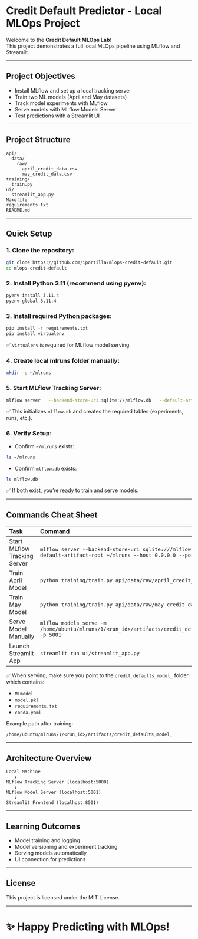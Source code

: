 # Credit Default Predictor - Local MLOps Project

Welcome to the **Credit Default MLOps Lab**!  
This project demonstrates a full local MLOps pipeline using MLflow and Streamlit.

---

## Project Objectives
- Install MLflow and set up a local tracking server
- Train two ML models (April and May datasets)
- Track model experiments with MLflow
- Serve models with MLflow Models Server
- Test predictions with a Streamlit UI

---

## Project Structure

```
api/
  data/
    raw/
      april_credit_data.csv
      may_credit_data.csv
training/
  train.py
ui/
  streamlit_app.py
Makefile
requirements.txt
README.md
```

---

## Quick Setup

### 1. Clone the repository:

```bash
git clone https://github.com/iportilla/mlops-credit-default.git
cd mlops-credit-default
```

### 2. Install Python 3.11 (recommend using pyenv):

```bash
pyenv install 3.11.4
pyenv global 3.11.4
```

### 3. Install required Python packages:

```bash
pip install -r requirements.txt
pip install virtualenv
```

✅ `virtualenv` is required for MLflow model serving.

### 4. Create local mlruns folder manually:

```bash
mkdir -p ~/mlruns
```

### 5. Start MLflow Tracking Server:

```bash
mlflow server   --backend-store-uri sqlite:///mlflow.db   --default-artifact-root ~/mlruns   --host 0.0.0.0   --port 5000
```

✅ This initializes `mlflow.db` and creates the required tables (experiments, runs, etc.).

### 6. Verify Setup:

- Confirm `~/mlruns` exists:

```bash
ls ~/mlruns
```

- Confirm `mlflow.db` exists:

```bash
ls mlflow.db
```

✅ If both exist, you’re ready to train and serve models.

---

## Commands Cheat Sheet

| Task | Command |
|:---|:---|
| Start MLflow Tracking Server | `mlflow server --backend-store-uri sqlite:///mlflow.db --default-artifact-root ~/mlruns --host 0.0.0.0 --port 5000` |
| Train April Model | `python training/train.py api/data/raw/april_credit_data.csv` |
| Train May Model | `python training/train.py api/data/raw/may_credit_data.csv` |
| Serve Model Manually | `mlflow models serve -m /home/ubuntu/mlruns/1/<run_id>/artifacts/credit_defaults_model_ -p 5001` |
| Launch Streamlit App | `streamlit run ui/streamlit_app.py` |

✅ When serving, make sure you point to the `credit_defaults_model_` folder which contains:
- `MLmodel`
- `model.pkl`
- `requirements.txt`
- `conda.yaml`

Example path after training:

```
/home/ubuntu/mlruns/1/<run_id>/artifacts/credit_defaults_model_
```

---

## Architecture Overview

```
Local Machine
   ↓
MLflow Tracking Server (localhost:5000)
   ↓
MLflow Model Server (localhost:5001)
   ↓
Streamlit Frontend (localhost:8501)
```

---

## Learning Outcomes
- Model training and logging
- Model versioning and experiment tracking
- Serving models automatically
- UI connection for predictions

---

## License

This project is licensed under the MIT License.

---

# ✨ Happy Predicting with MLOps!